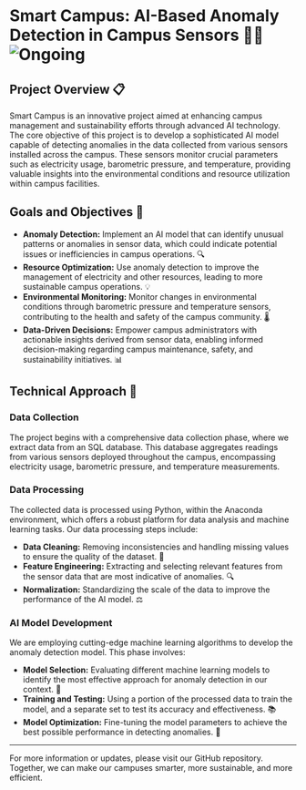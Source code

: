 # Smart Campus: AI-Based Anomaly Detection in Campus Sensors 🏫🌿 ![Ongoing](https://img.shields.io/badge/status-ongoing-green.svg)

## Project Overview 📋

Smart Campus is an innovative project aimed at enhancing campus management and sustainability efforts through advanced AI technology. The core objective of this project is to develop a sophisticated AI model capable of detecting anomalies in the data collected from various sensors installed across the campus. These sensors monitor crucial parameters such as electricity usage, barometric pressure, and temperature, providing valuable insights into the environmental conditions and resource utilization within campus facilities.

## Goals and Objectives 🎯

- **Anomaly Detection:** Implement an AI model that can identify unusual patterns or anomalies in sensor data, which could indicate potential issues or inefficiencies in campus operations. 🔍
- **Resource Optimization:** Use anomaly detection to improve the management of electricity and other resources, leading to more sustainable campus operations. 💡
- **Environmental Monitoring:** Monitor changes in environmental conditions through barometric pressure and temperature sensors, contributing to the health and safety of the campus community. 🌡️
- **Data-Driven Decisions:** Empower campus administrators with actionable insights derived from sensor data, enabling informed decision-making regarding campus maintenance, safety, and sustainability initiatives. 📊

## Technical Approach 🔧

### Data Collection

The project begins with a comprehensive data collection phase, where we extract data from an SQL database. This database aggregates readings from various sensors deployed throughout the campus, encompassing electricity usage, barometric pressure, and temperature measurements.

### Data Processing

The collected data is processed using Python, within the Anaconda environment, which offers a robust platform for data analysis and machine learning tasks. Our data processing steps include:

- **Data Cleaning:** Removing inconsistencies and handling missing values to ensure the quality of the dataset. 🧹
- **Feature Engineering:** Extracting and selecting relevant features from the sensor data that are most indicative of anomalies. 🔍
- **Normalization:** Standardizing the scale of the data to improve the performance of the AI model. ⚖️

### AI Model Development

We are employing cutting-edge machine learning algorithms to develop the anomaly detection model. This phase involves:

- **Model Selection:** Evaluating different machine learning models to identify the most effective approach for anomaly detection in our context. 🤖
- **Training and Testing:** Using a portion of the processed data to train the model, and a separate set to test its accuracy and effectiveness. 📚
- **Model Optimization:** Fine-tuning the model parameters to achieve the best possible performance in detecting anomalies. 🔧

---

For more information or updates, please visit our GitHub repository. Together, we can make our campuses smarter, more sustainable, and more efficient.
